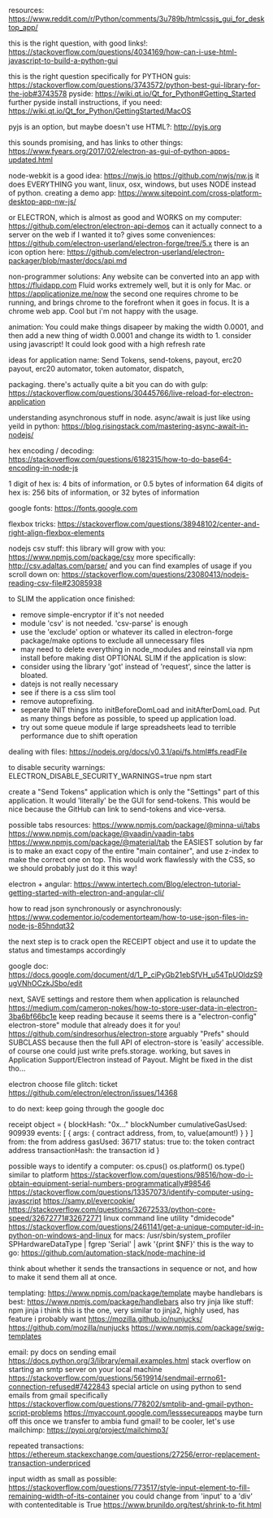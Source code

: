 resources:
https://www.reddit.com/r/Python/comments/3u789b/htmlcssjs_gui_for_desktop_app/

this is the right question, with good links!:
https://stackoverflow.com/questions/4034169/how-can-i-use-html-javascript-to-build-a-python-gui

this is the right question specifically for PYTHON guis:
https://stackoverflow.com/questions/3743572/python-best-gui-library-for-the-job#3743578
pyside:
https://wiki.qt.io/Qt_for_Python#Getting_Started
further pyside install instructions, if you need:
https://wiki.qt.io/Qt_for_Python/GettingStarted/MacOS


pyjs is an option, but maybe doesn't use HTML?:
http://pyjs.org

this sounds promising, and has links to other things:
https://www.fyears.org/2017/02/electron-as-gui-of-python-apps-updated.html

node-webkit is a good idea:
https://nwjs.io
https://github.com/nwjs/nw.js
it does EVERYTHING you want, linux, osx, windows, but uses NODE instead of python.
creating a demo app:
https://www.sitepoint.com/cross-platform-desktop-app-nw-js/

or ELECTRON, which is almost as good and WORKS on my computer:
https://github.com/electron/electron-api-demos
can it actually connect to a server on the web if I wanted it to?
gives some conveniences:
https://github.com/electron-userland/electron-forge/tree/5.x
there is an icon option here:
https://github.com/electron-userland/electron-packager/blob/master/docs/api.md

non-programmer solutions:
Any website can be converted into an app with
https://fluidapp.com
Fluid works extremely well, but it is only for Mac.
or
https://applicationize.me/now
the second one requires chrome to be running, and brings chrome to the forefront when it goes in focus.  It is a chrome web app.  Cool but i'm not happy with the usage.


animation:
You could make things disapeer by making the width 0.0001, and then add a new thing of width 0.0001 and change its width to 1.
consider using javascript!
It could look good with a high refresh rate

ideas for application name:
Send Tokens, send-tokens, payout, erc20 payout, erc20 automator, token automator, dispatch,

packaging.  there's actually quite a bit you can do with gulp:
https://stackoverflow.com/questions/30445766/live-reload-for-electron-application

understanding asynchronous stuff in node.  async/await is just like using yeild in python:
https://blog.risingstack.com/mastering-async-await-in-nodejs/

hex encoding / decoding:
https://stackoverflow.com/questions/6182315/how-to-do-base64-encoding-in-node-js

1 digit of hex is:
4 bits of information, or 0.5 bytes of information
64 digits of hex is:
256 bits of information, or 32 bytes of information

google fonts:
https://fonts.google.com

flexbox tricks:
https://stackoverflow.com/questions/38948102/center-and-right-align-flexbox-elements

nodejs csv stuff:
this library will grow with you:
https://www.npmjs.com/package/csv
more specifically:
http://csv.adaltas.com/parse/
and you can find examples of usage if you scroll down on:
https://stackoverflow.com/questions/23080413/nodejs-reading-csv-file#23085938

to SLIM the application once finished:
  * remove simple-encryptor if it's not needed
  * module 'csv' is not needed.  'csv-parse' is enough
  * use the 'exclude' option or whatever its called in electron-forge package/make options to exclude all unnecessary files
  * may need to delete everything in node_modules and reinstall via npm install before making dist
OPTIONAL SLIM if the application is slow:
  * consider using the library 'got' instead of 'request', since the latter is bloated.
  * datejs is not really necessary
  * see if there is a css slim tool
  * remove autoprefixing.
  * seperate INIT things into initBeforeDomLoad and initAfterDomLoad.  Put as many things before as possible, to speed up application load.
  * try out some queue module if large spreadsheets lead to terrible performance due to shift operation

dealing with files:
https://nodejs.org/docs/v0.3.1/api/fs.html#fs.readFile

to disable security warnings:
ELECTRON_DISABLE_SECURITY_WARNINGS=true npm start

create a "Send Tokens" application which is only the "Settings" part of this application.  It would 'literally' be the GUI for send-tokens.  This would be nice because the GitHub can link to send-tokens and vice-versa.

possible tabs resources:
https://www.npmjs.com/package/@minna-ui/tabs
https://www.npmjs.com/package/@vaadin/vaadin-tabs
https://www.npmjs.com/package/@material/tab
the EASIEST solution by far is to make an exact copy of the entire "main container", and use z-index to make the correct one on top.  This would work flawlessly with the CSS, so we should probably just do it this way!

electron + angular:
https://www.intertech.com/Blog/electron-tutorial-getting-started-with-electron-and-angular-cli/

how to read json synchronously or asynchronously:
https://www.codementor.io/codementorteam/how-to-use-json-files-in-node-js-85hndqt32

the next step is to crack open the RECEIPT object and use it to update the status and timestamps accordingly

google doc:
https://docs.google.com/document/d/1_P_ciPyGb21ebSfVH_u54TpUOldzS9ugVNhOCzkJSbo/edit

next, SAVE settings and restore them when application is relaunched
https://medium.com/cameron-nokes/how-to-store-user-data-in-electron-3ba6bf66bc1e
keep reading because it seems there is a "electron-config" electron-store" module that already does it for you!
https://github.com/sindresorhus/electron-store
arguably "Prefs" should SUBCLASS because then the full API of electron-store is 'easily' accessible.  of course one could just write prefs.storage.
working, but saves in Application Support/Electron instead of Payout.  Might be fixed in the dist tho...

electron choose file glitch:
ticket
https://github.com/electron/electron/issues/14368

to do next:
keep going through the google doc

receipt object = {
	blockHash: "0x..."
	blockNumber
	cumulativeGasUsed: 909939
	events: [
		{
		args: {
			contract address, from, to, value(amount!)
			}
		}
	]
	from: the from address
	gasUsed: 36717
	status: true
	to: the token contract address
	transactionHash: the transaction id
}

possible ways to identify a computer:
os.cpus()
os.platform()
os.type() similar to platform
https://stackoverflow.com/questions/98516/how-do-i-obtain-equipment-serial-numbers-programmatically#98546
https://stackoverflow.com/questions/13357073/identify-computer-using-javascript
https://samy.pl/evercookie/
https://stackoverflow.com/questions/32672533/python-core-speed/32672771#32672771
linux command line utility "dmidecode"
https://stackoverflow.com/questions/2461141/get-a-unique-computer-id-in-python-on-windows-and-linux
for macs:
/usr/sbin/system_profiler SPHardwareDataType | fgrep 'Serial' | awk '{print $NF}'
this is the way to go:
https://github.com/automation-stack/node-machine-id


think about whether it sends the transactions in sequence or not, and how to make it send them all at once.

templating:
https://www.npmjs.com/package/template
maybe handlebars is best:
https://www.npmjs.com/package/handlebars
also try jinja like stuff:
npm jinja
i think this is the one, very similar to jinja2, highly used, has feature i probably want
https://mozilla.github.io/nunjucks/
https://github.com/mozilla/nunjucks
https://www.npmjs.com/package/swig-templates

email:
py docs on sending email
https://docs.python.org/3/library/email.examples.html
stack overflow on starting an smtp server on your local machine
https://stackoverflow.com/questions/5619914/sendmail-errno61-connection-refused#7422843
special article on using python to send emails from gmail specifically
https://stackoverflow.com/questions/778202/smtplib-and-gmail-python-script-problems
https://myaccount.google.com/lesssecureapps
maybe turn off this once we transfer to ambia fund gmail!
to be cooler, let's use mailchimp:
https://pypi.org/project/mailchimp3/

repeated transactions:
https://ethereum.stackexchange.com/questions/27256/error-replacement-transaction-underpriced

input width as small as possible:
https://stackoverflow.com/questions/773517/style-input-element-to-fill-remaining-width-of-its-container
you could change from 'input' to a 'div' with contenteditable is True
https://www.brunildo.org/test/shrink-to-fit.html
